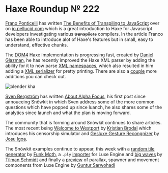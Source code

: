 [_template]: ../templates/roundup.html
[date]: / "2014-10-22 14:22:00"
[modified]: / "2014-10-22 15:57:00"
[published]: / "2014-10-22 14:22:00"
[“”]: a ""
# Haxe Roundup № 222

[Frano Ponticelli][tw1] has written [The Benefits of Transpiling to JavaScript][l1]
over on [io.pellucid.com] which is a great introduction to Haxe for Javascript
developers investigating various ~~transpilers~~ compilers. In the article Franco
has been able to introduce alot of Haxe's features but in small, easy to understand,
effective chunks.

The [DOM4] Haxe implementation is progressing fast, created by [Daniel Glazman][tw2],
he has recently improved the Haxe XML parser by adding the ability for it to now
parse [XML namespaces], which also resulted in him adding a [XML serializer] for pretty
printing. There are also a [couple][l2] more additions you can check out.

![blender kha](/img/222/blender-kha.png "@luboslenco using Blender nodes to create materials for Kha")

[Sven Bergström][tw3] has written [About Alpha Focus][l3], his first post since 
annouceing Snõwkit in which Sven address some of the more common questions which have
popped up since luanch, he also shares some of the analytics since launch and what the
plan is moving forward.

The community that is forming around Snõwkit continues to share articles. The most
recent being [Welcome to Westport] by [Kristian Brodal][tw4] which introduces his
censorship simulator and [Gesluxe Gesture Recongnizer] by [Josu Igoa][tw5].

The Snõwkit examples continue to appear, this week with a [random tile generator] 
by [Funk Moth][tw6], a `.ply` [importer][l4] for Luxe Engine and [big waves]
by [Tilman Schmidt][tw7] and finally a [preview][l5] of parallax, spawner and
movement components from Luxe Engine by [Guntur Sarwohadi][tw8]

[tw1]: https://twitter.com/fponticelli "@fponticelli on Twitter"
[tw2]: https://twitter.com/glazou "@glazou on Twitter"
[tw3]: https://twitter.com/___discovery "@___discovery on Twitter"
[tw4]: https://twitter.com/KristianBrodal "@KristianBrodal on Twitter"
[tw5]: https://twitter.com/jigoa "@jigoa on Twitter"
[tw6]: https://twitter.com/_funkmoth "@_funkmoth on Twitter"
[tw7]: https://twitter.com/KeyMaster_ "@KeyMaster_ on Twitter"
[tw8]: https://twitter.com/gsarwohadi "@gsarwohadi on Twitter"
	
[big waves]: https://twitter.com/KeyMaster_/status/523512884693700608 "Big Waves using Luxe Engine"
[random tile generator]: https://twitter.com/_funkmoth/status/523960168988811264 "Random Tile Generator using Luxe Engine"
[io.pellucid.com]: http://io.pellucid.com "Pellucid Analytics"
[dom4]: https://github.com/therealglazou/dom4 "DOM4 on GitHub"
[xml namespaces]: https://github.com/therealglazou/dom4/blob/master/dom4/utils/Parser.hx "XML Namespaces on GitHub"
[xml serializer]: https://github.com/therealglazou/dom4/blob/master/dom4/utils/Serializer.hx "XML Serializer on GitHub"
[welcome to westport]: http://snowkit.org/2014/10/16/welcome-to-westport/ "Welcome to Westport!"
[Gesluxe Gesture Recongnizer]: http://snowkit.org/2014/10/22/gesluxe-gesture-recognizer/ "Gesluxe Gesture Recognizer"
	
[l1]: http://io.pellucid.com/blog/the-benefits-of-transpiling-to-javascript "The Benefits of Transpiling to JavaScript"
[l2]: http://quaxe.org/index.php?post/2014/10/21/XML-Namespaces "DOM4 Progress | Quaxe"
[l3]: http://snowkit.org/2014/10/17/about-alpha-focus/ "About Alpha Focus"
[l4]: https://twitter.com/KeyMaster_/status/524896283186970624 ".ply Importer for Luxe Engine"
[l5]: https://twitter.com/gsarwohadi/status/523058368743624705 "Luxe Engine Components"